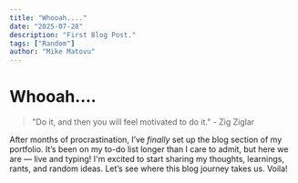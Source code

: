 ```yaml
---
title: "Whooah...."
date: "2025-07-28"
description: "First Blog Post."
tags: ["Random"]
author: "Mike Matovu"
---
```


# Whooah....

> "Do it, and then you will feel motivated to do it." - Zig Ziglar

After months of procrastination, I’ve _finally_ set up the blog section of my portfolio. It’s been on my to-do list longer than I care to admit, but here we are — live and typing! I'm excited to start sharing my thoughts, learnings, rants, and random ideas. Let’s see where this blog journey takes us. Voila!
